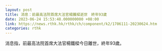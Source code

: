 ```yaml
---
layout: post
title: 消息：前最高法院首席大法官楊鐵樑逝世　終年93歲
date: 2023-06-24 15:53:48.000000000 +08:00
link: https://news.rthk.hk/rthk/ch/component/k2/1706111-20230624.htm
categories: rthk
---
```


消息指，前最高法院首席大法官楊鐵樑今日離世，終年93歲。
